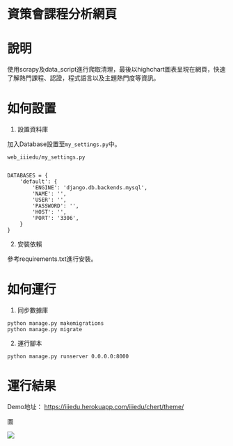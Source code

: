 資策會課程分析網頁
===

# 說明

使用scrapy及data_script進行爬取清理，最後以highchart圖表呈現在網頁，快速了解熱門課程、認證，程式語言以及主題熱門度等資訊。


# 如何設置

1. 設置資料庫

加入Database設置至`my_settings.py`中。

`web_iiiedu/my_settings.py`

```

DATABASES = {
    'default': {
        'ENGINE': 'django.db.backends.mysql',
        'NAME': '',
        'USER': '',
        'PASSWORD': '',
        'HOST': '',
        'PORT': '3306',
    }
}

```

2. 安裝依賴

參考requirements.txt進行安裝。


# 如何運行

1. 同步數據庫

```
python manage.py makemigrations
python manage.py migrate
```

2. 運行腳本

```
python manage.py runserver 0.0.0.0:8000
```


# 運行結果

Demo地址：
https://iiiedu.herokuapp.com/iiiedu/chert/theme/

圖

![](https://i.imgur.com/DTkYgoe.png)

